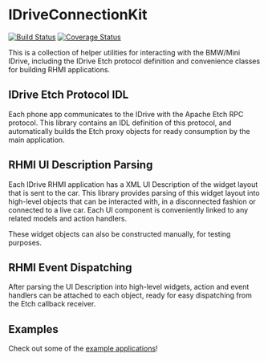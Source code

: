 IDriveConnectionKit
===================

[![Build Status](https://travis-ci.org/hufman/IDriveConnectKit.svg?branch=master)](https://travis-ci.org/hufman/IDriveConnectKit)
[![Coverage Status](https://coveralls.io/repos/github/hufman/IDriveConnectKit/badge.svg?branch=master)](https://coveralls.io/github/hufman/IDriveConnectKit?branch=master)

This is a collection of helper utilities for interacting with the BMW/Mini IDrive, including the IDrive Etch protocol definition and convenience classes for building RHMI applications.

IDrive Etch Protocol IDL
------------------------

Each phone app communicates to the IDrive with the Apache Etch RPC protocol. This library contains an IDL definition of this protocol,
and automatically builds the Etch proxy objects for ready consumption by the main application.

RHMI UI Description Parsing
---------------------------

Each IDrive RHMI application has a XML UI Description of the widget layout that is sent to the car.
This library provides parsing of this widget layout into high-level objects that can be interacted with,
in a disconnected fashion or connected to a live car. Each UI component is conveniently linked to any related models and action handlers. 

These widget objects can also be constructed manually, for testing purposes.

RHMI Event Dispatching
----------------------

After parsing the UI Description into high-level widgets, action and event handlers can be attached to each object,
ready for easy dispatching from the Etch callback receiver.

Examples
--------

Check out some of the [example applications](https://github.com/hufman/IDriveConnectKitDemos)!
